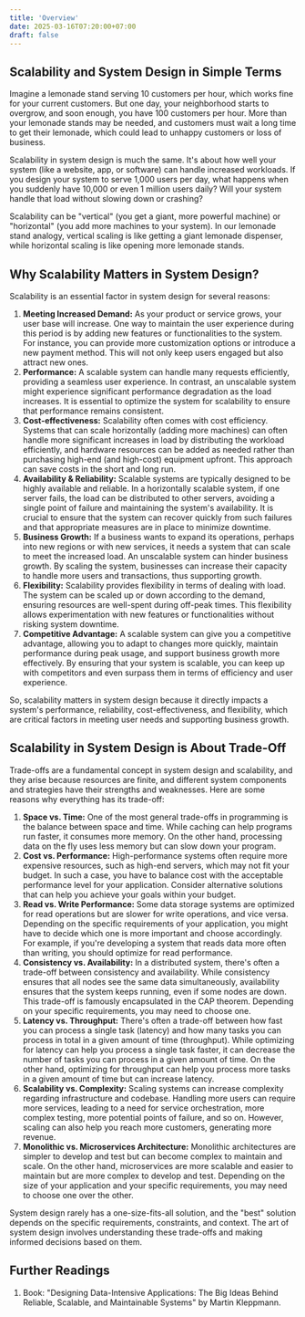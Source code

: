 ```yaml
---
title: 'Overview'
date: 2025-03-16T07:20:00+07:00
draft: false
---
```


## Scalability and System Design in Simple Terms

Imagine a lemonade stand serving 10 customers per hour, which works fine for your current customers. But one day, your neighborhood starts to overgrow, and soon enough, you have 100 customers per hour. More than your lemonade stands may be needed, and customers must wait a long time to get their lemonade, which could lead to unhappy customers or loss of business.

Scalability in system design is much the same. It's about how well your system (like a website, app, or software) can handle increased workloads. If you design your system to serve 1,000 users per day, what happens when you suddenly have 10,000 or even 1 million users daily? Will your system handle that load without slowing down or crashing?

Scalability can be "vertical" (you get a giant, more powerful machine) or "horizontal" (you add more machines to your system). In our lemonade stand analogy, vertical scaling is like getting a giant lemonade dispenser, while horizontal scaling is like opening more lemonade stands.

## Why Scalability Matters in System Design?

Scalability is an essential factor in system design for several reasons:

1. **Meeting Increased Demand:** As your product or service grows, your user base will increase. One way to maintain the user experience during this period is by adding new features or functionalities to the system. For instance, you can provide more customization options or introduce a new payment method. This will not only keep users engaged but also attract new ones.
2. **Performance:** A scalable system can handle many requests efficiently, providing a seamless user experience. In contrast, an unscalable system might experience significant performance degradation as the load increases. It is essential to optimize the system for scalability to ensure that performance remains consistent.
3. **Cost-effectiveness:** Scalability often comes with cost efficiency. Systems that can scale horizontally (adding more machines) can often handle more significant increases in load by distributing the workload efficiently, and hardware resources can be added as needed rather than purchasing high-end (and high-cost) equipment upfront. This approach can save costs in the short and long run.
4. **Availability & Reliability:** Scalable systems are typically designed to be highly available and reliable. In a horizontally scalable system, if one server fails, the load can be distributed to other servers, avoiding a single point of failure and maintaining the system's availability. It is crucial to ensure that the system can recover quickly from such failures and that appropriate measures are in place to minimize downtime.
5. **Business Growth:** If a business wants to expand its operations, perhaps into new regions or with new services, it needs a system that can scale to meet the increased load. An unscalable system can hinder business growth. By scaling the system, businesses can increase their capacity to handle more users and transactions, thus supporting growth.
6. **Flexibility:** Scalability provides flexibility in terms of dealing with load. The system can be scaled up or down according to the demand, ensuring resources are well-spent during off-peak times. This flexibility allows experimentation with new features or functionalities without risking system downtime.
7. **Competitive Advantage:** A scalable system can give you a competitive advantage, allowing you to adapt to changes more quickly, maintain performance during peak usage, and support business growth more effectively. By ensuring that your system is scalable, you can keep up with competitors and even surpass them in terms of efficiency and user experience.

So, scalability matters in system design because it directly impacts a system's performance, reliability, cost-effectiveness, and flexibility, which are critical factors in meeting user needs and supporting business growth.

## Scalability in System Design is About Trade-Off

Trade-offs are a fundamental concept in system design and scalability, and they arise because resources are finite, and different system components and strategies have their strengths and weaknesses. Here are some reasons why everything has its trade-off:

1. **Space vs. Time:** One of the most general trade-offs in programming is the balance between space and time. While caching can help programs run faster, it consumes more memory. On the other hand, processing data on the fly uses less memory but can slow down your program.
2. **Cost vs. Performance:** High-performance systems often require more expensive resources, such as high-end servers, which may not fit your budget. In such a case, you have to balance cost with the acceptable performance level for your application. Consider alternative solutions that can help you achieve your goals within your budget.
3. **Read vs. Write Performance:** Some data storage systems are optimized for read operations but are slower for write operations, and vice versa. Depending on the specific requirements of your application, you might have to decide which one is more important and choose accordingly. For example, if you're developing a system that reads data more often than writing, you should optimize for read performance.
4. **Consistency vs. Availability:** In a distributed system, there's often a trade-off between consistency and availability. While consistency ensures that all nodes see the same data simultaneously, availability ensures that the system keeps running, even if some nodes are down. This trade-off is famously encapsulated in the CAP theorem. Depending on your specific requirements, you may need to choose one.
5. **Latency vs. Throughput:** There's often a trade-off between how fast you can process a single task (latency) and how many tasks you can process in total in a given amount of time (throughput). While optimizing for latency can help you process a single task faster, it can decrease the number of tasks you can process in a given amount of time. On the other hand, optimizing for throughput can help you process more tasks in a given amount of time but can increase latency.
6. **Scalability vs. Complexity:** Scaling systems can increase complexity regarding infrastructure and codebase. Handling more users can require more services, leading to a need for service orchestration, more complex testing, more potential points of failure, and so on. However, scaling can also help you reach more customers, generating more revenue.
7. **Monolithic vs. Microservices Architecture:** Monolithic architectures are simpler to develop and test but can become complex to maintain and scale. On the other hand, microservices are more scalable and easier to maintain but are more complex to develop and test. Depending on the size of your application and your specific requirements, you may need to choose one over the other.

System design rarely has a one-size-fits-all solution, and the "best" solution depends on the specific requirements, constraints, and context. The art of system design involves understanding these trade-offs and making informed decisions based on them.

## Further Readings

1. Book: "Designing Data-Intensive Applications: The Big Ideas Behind Reliable, Scalable, and Maintainable Systems" by Martin Kleppmann.
